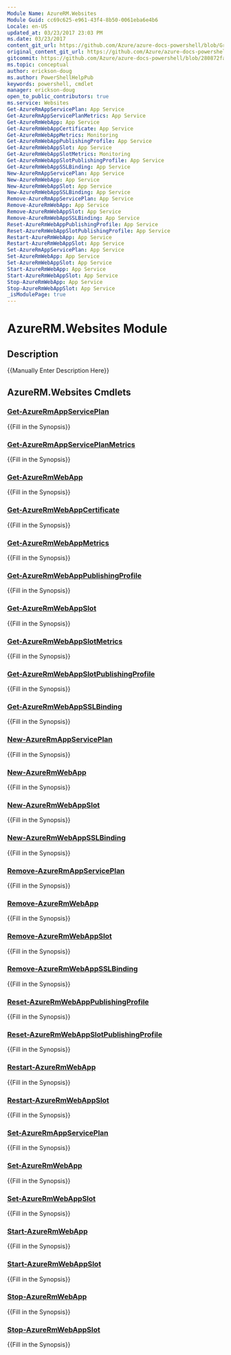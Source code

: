 ```yaml
---
Module Name: AzureRM.Websites
Module Guid: cc69c625-e961-43f4-8b50-0061eba6e4b6
Locale: en-US
updated_at: 03/23/2017 23:03 PM
ms.date: 03/23/2017
content_git_url: https://github.com/Azure/azure-docs-powershell/blob/Graham71305/azureps-cmdlets-docs/ResourceManager/AzureRM.Websites/v1.0.4.3/AzureRM.Websites.md
original_content_git_url: https://github.com/Azure/azure-docs-powershell/blob/Graham71305/azureps-cmdlets-docs/ResourceManager/AzureRM.Websites/v1.0.4.3/AzureRM.Websites.md
gitcommit: https://github.com/Azure/azure-docs-powershell/blob/280872fa529e03be2466fa2252957a2060a9dfe4
ms.topic: conceptual
author: erickson-doug
ms.author: PowerShellHelpPub
keywords: powershell, cmdlet
manager: erickson-doug
open_to_public_contributors: true
ms.service: Websites
Get-AzureRmAppServicePlan: App Service
Get-AzureRmAppServicePlanMetrics: App Service
Get-AzureRmWebApp: App Service
Get-AzureRmWebAppCertificate: App Service
Get-AzureRmWebAppMetrics: Monitoring
Get-AzureRmWebAppPublishingProfile: App Service
Get-AzureRmWebAppSlot: App Service
Get-AzureRmWebAppSlotMetrics: Monitoring
Get-AzureRmWebAppSlotPublishingProfile: App Service
Get-AzureRmWebAppSSLBinding: App Service
New-AzureRmAppServicePlan: App Service
New-AzureRmWebApp: App Service
New-AzureRmWebAppSlot: App Service
New-AzureRmWebAppSSLBinding: App Service
Remove-AzureRmAppServicePlan: App Service
Remove-AzureRmWebApp: App Service
Remove-AzureRmWebAppSlot: App Service
Remove-AzureRmWebAppSSLBinding: App Service
Reset-AzureRmWebAppPublishingProfile: App Service
Reset-AzureRmWebAppSlotPublishingProfile: App Service
Restart-AzureRmWebApp: App Service
Restart-AzureRmWebAppSlot: App Service
Set-AzureRmAppServicePlan: App Service
Set-AzureRmWebApp: App Service
Set-AzureRmWebAppSlot: App Service
Start-AzureRmWebApp: App Service
Start-AzureRmWebAppSlot: App Service
Stop-AzureRmWebApp: App Service
Stop-AzureRmWebAppSlot: App Service
_isModulePage: true
---
```


# AzureRM.Websites Module
## Description
{{Manually Enter Description Here}}

## AzureRM.Websites Cmdlets
### [Get-AzureRmAppServicePlan](Get-AzureRmAppServicePlan.md)
{{Fill in the Synopsis}}

### [Get-AzureRmAppServicePlanMetrics](Get-AzureRmAppServicePlanMetrics.md)
{{Fill in the Synopsis}}

### [Get-AzureRmWebApp](Get-AzureRmWebApp.md)
{{Fill in the Synopsis}}

### [Get-AzureRmWebAppCertificate](Get-AzureRmWebAppCertificate.md)
{{Fill in the Synopsis}}

### [Get-AzureRmWebAppMetrics](Get-AzureRmWebAppMetrics.md)
{{Fill in the Synopsis}}

### [Get-AzureRmWebAppPublishingProfile](Get-AzureRmWebAppPublishingProfile.md)
{{Fill in the Synopsis}}

### [Get-AzureRmWebAppSlot](Get-AzureRmWebAppSlot.md)
{{Fill in the Synopsis}}

### [Get-AzureRmWebAppSlotMetrics](Get-AzureRmWebAppSlotMetrics.md)
{{Fill in the Synopsis}}

### [Get-AzureRmWebAppSlotPublishingProfile](Get-AzureRmWebAppSlotPublishingProfile.md)
{{Fill in the Synopsis}}

### [Get-AzureRmWebAppSSLBinding](Get-AzureRmWebAppSSLBinding.md)
{{Fill in the Synopsis}}

### [New-AzureRmAppServicePlan](New-AzureRmAppServicePlan.md)
{{Fill in the Synopsis}}

### [New-AzureRmWebApp](New-AzureRmWebApp.md)
{{Fill in the Synopsis}}

### [New-AzureRmWebAppSlot](New-AzureRmWebAppSlot.md)
{{Fill in the Synopsis}}

### [New-AzureRmWebAppSSLBinding](New-AzureRmWebAppSSLBinding.md)
{{Fill in the Synopsis}}

### [Remove-AzureRmAppServicePlan](Remove-AzureRmAppServicePlan.md)
{{Fill in the Synopsis}}

### [Remove-AzureRmWebApp](Remove-AzureRmWebApp.md)
{{Fill in the Synopsis}}

### [Remove-AzureRmWebAppSlot](Remove-AzureRmWebAppSlot.md)
{{Fill in the Synopsis}}

### [Remove-AzureRmWebAppSSLBinding](Remove-AzureRmWebAppSSLBinding.md)
{{Fill in the Synopsis}}

### [Reset-AzureRmWebAppPublishingProfile](Reset-AzureRmWebAppPublishingProfile.md)
{{Fill in the Synopsis}}

### [Reset-AzureRmWebAppSlotPublishingProfile](Reset-AzureRmWebAppSlotPublishingProfile.md)
{{Fill in the Synopsis}}

### [Restart-AzureRmWebApp](Restart-AzureRmWebApp.md)
{{Fill in the Synopsis}}

### [Restart-AzureRmWebAppSlot](Restart-AzureRmWebAppSlot.md)
{{Fill in the Synopsis}}

### [Set-AzureRmAppServicePlan](Set-AzureRmAppServicePlan.md)
{{Fill in the Synopsis}}

### [Set-AzureRmWebApp](Set-AzureRmWebApp.md)
{{Fill in the Synopsis}}

### [Set-AzureRmWebAppSlot](Set-AzureRmWebAppSlot.md)
{{Fill in the Synopsis}}

### [Start-AzureRmWebApp](Start-AzureRmWebApp.md)
{{Fill in the Synopsis}}

### [Start-AzureRmWebAppSlot](Start-AzureRmWebAppSlot.md)
{{Fill in the Synopsis}}

### [Stop-AzureRmWebApp](Stop-AzureRmWebApp.md)
{{Fill in the Synopsis}}

### [Stop-AzureRmWebAppSlot](Stop-AzureRmWebAppSlot.md)
{{Fill in the Synopsis}}

